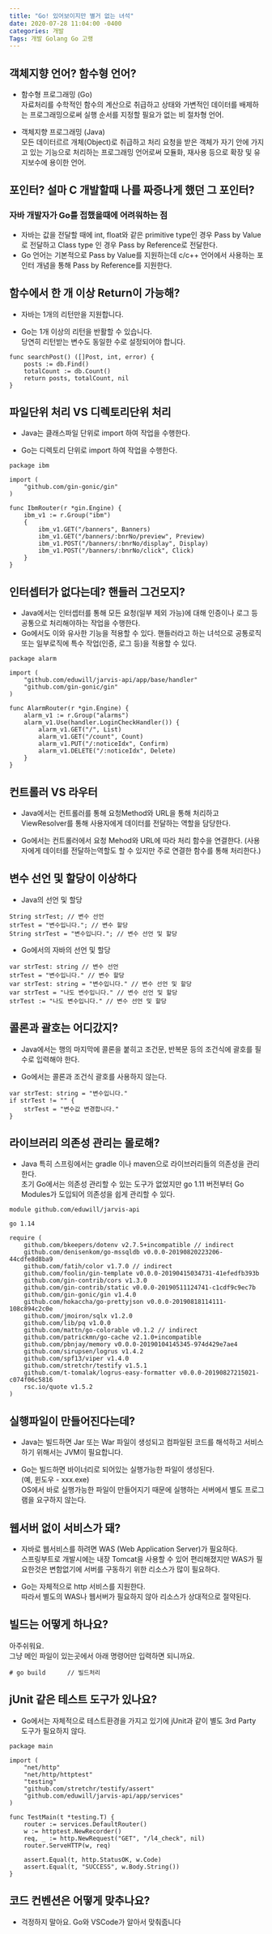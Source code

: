 ```yaml
---
title: "Go! 있어보이지만 별거 없는 녀석"
date: 2020-07-28 11:04:00 -0400
categories: 개발
Tags: 개발 Golang Go 고랭
---
```


## 객체지향 언어? 함수형 언어?

- 함수형 프로그래밍 (Go)<br>
  자료처리를 수학적인 함수의 계산으로 취급하고 상태와 가변적인 데이터를 배제하는 프로그래밍으로써 실행 순서를 지정할 필요가 없는 비 절차형 언어.

- 객체지향 프로그래밍 (Java)<br>
  모든 데이터르르 개체(Object)로 취급하고 처리 요청을 받은 객체가 자기 안에 가지고 있는 기능으로 처리하는 프로그래밍 언어로써 모듈화, 재사용 등으로 확장 및 유지보수에 용이한 언어.

## 포인터? 설마 C 개발할때 나를 짜증나게 했던 그 포인터?

### 자바 개발자가 Go를 접했을때에 어려워하는 점

- 자바는 값을 전달할 때에 int, float와 같은 primitive type인 경우 Pass by Value로 전달하고 Class type 인 경우 Pass by Reference로 전달한다.
- Go 언어는 기본적으로 Pass by Value를 지원하는데 c/c++ 언어에서 사용하는 포인터 개념을 통해 Pass by Reference를 지원한다.

## 함수에서 한 개 이상 Return이 가능해?

- 자바는 1개의 리턴만을 지원합니다.

- Go는 1개 이상의 리턴을 반활할 수 있습니다.<br>
  당연히 리턴받는 변수도 동일한 수로 설정되어야 합니다.

```
func searchPost() ([]Post, int, error) {
    posts := db.Find()
    totalCount := db.Count()
    return posts, totalCount, nil
}
```

## 파일단위 처리 VS 디렉토리단위 처리

- Java는 클래스파일 단위로 import 하여 작업을 수행한다.

- Go는 디렉토리 단위로 import 하여 작업을 수행한다.

```
package ibm

import (
    "github.com/gin-gonic/gin"
)

func IbmRouter(r *gin.Engine) {
    ibm_v1 := r.Group("ibm")
    {
        ibm_v1.GET("/banners", Banners)
        ibm_v1.GET("/banners/:bnrNo/preview", Preview)
        ibm_v1.POST("/banners/:bnrNo/display", Display)
        ibm_v1.POST("/banners/:bnrNo/click", Click)
    }
}
```

## 인터셉터가 없다는데? 핸들러 그건모지?

- Java에서는 인터셉터를 통해 모든 요청(일부 제외 가능)에 대해 인증이나 로그 등 공통으로 처리해야하는 작업을 수행한다.
- Go에서도 이와 유사한 기능을 적용할 수 있다. 핸들러라고 하는 녀석으로 공통로직 또는 일부로직에 특수 작업(인증, 로그 등)을 적용할 수 있다.

```
package alarm

import (
    "github.com/eduwill/jarvis-api/app/base/handler"
    "github.com/gin-gonic/gin"
)

func AlarmRouter(r *gin.Engine) {
    alarm_v1 := r.Group("alarms")
    alarm_v1.Use(handler.LoginCheckHandler()) {
        alarm_v1.GET("/", List)
        alarm_v1.GET("/count", Count)
        alarm_v1.PUT("/:noticeIdx", Confirm)
        alarm_v1.DELETE("/:noticeIdx", Delete)
    }
}
```

## 컨트롤러 VS 라우터

- Java에서는 컨트롤러를 통해 요청Method와 URL을 통해 처리하고 ViewResolver를 통해 사용자에게 데이터를 전달하는 역할을 담당한다.

- Go에서는 컨트롤러에서 요청 Mehod와 URL에 따라 처리 함수을 연결한다. (사용자에게 데이터를 전달하는역할도 할 수 있지만 주로 연결한 함수를 통해 처리한다.)

## 변수 선언 및 할당이 이상하다

- Java의 선언 및 할당

```
String strTest; // 변수 선언
strTest = "변수입니다."; // 변수 할당
String strTest = "변수입니다."; // 변수 선언 및 할당
```

- Go에서의 자바의 선언 및 할당

```
var strTest: string // 변수 선언
strTest = "변수입니다." // 변수 할당
var strTest: string = "변수입니다." // 변수 선언 및 할당
var strTest = "나도 변수입니다." // 변수 선언 및 할당
strTest := "나도 변수입니다." // 변수 선언 및 할당
```

## 콜론과 괄호는 어디갔지?

- Java에서는 행의 마지막에 콜론을 붙히고 조건문, 반복문 등의 조건식에 괄호를 필수로 입력해야 한다.

- Go에서는 콜론과 조건식 괄호를 사용하지 않는다.

```
var strTest: string = "변수입니다."
if strTest != "" {
    strTest = "변수값 변경합니다."
}
```

## 라이브러리 의존성 관리는 몰로해?

- Java 특히 스프링에서는 gradle 이나 maven으로 라이브러리들의 의존성을 관리한다.<br>초기 Go에서는 의존성 관리할 수 있는 도구가 없었지만 go 1.11 버전부터 Go Modules가 도입되어 의존성을 쉽게 관리할 수 있다.

```
module github.com/eduwill/jarvis-api

go 1.14

require (
    github.com/bkeepers/dotenv v2.7.5+incompatible // indirect
    github.com/denisenkom/go-mssqldb v0.0.0-20190820223206-44cdfe8d8ba9
    github.com/fatih/color v1.7.0 // indirect
    github.com/foolin/gin-template v0.0.0-20190415034731-41efedfb393b
    github.com/gin-contrib/cors v1.3.0
    github.com/gin-contrib/static v0.0.0-20190511124741-c1cdf9c9ec7b
    github.com/gin-gonic/gin v1.4.0
    github.com/hokaccha/go-prettyjson v0.0.0-20190818114111-108c894c2c0e
    github.com/jmoiron/sqlx v1.2.0
    github.com/lib/pq v1.0.0
    github.com/mattn/go-colorable v0.1.2 // indirect
    github.com/patrickmn/go-cache v2.1.0+incompatible
    github.com/pbnjay/memory v0.0.0-20190104145345-974d429e7ae4
    github.com/sirupsen/logrus v1.4.2
    github.com/spf13/viper v1.4.0
    github.com/stretchr/testify v1.5.1
    github.com/t-tomalak/logrus-easy-formatter v0.0.0-20190827215021-c074f06c5816
    rsc.io/quote v1.5.2
)
```

## 실행파일이 만들어진다는데?

- Java는 빌드하면 Jar 또는 War 파일이 생성되고 컴파일된 코드를 해석하고 서비스 하기 위해서는 JVM이 필요합니다.

- Go는 빌드하면 바이너리로 되어있는 실행가능한 파일이 생성된다.<br>
  (예, 윈도우 - xxx.exe)<br>
  OS에서 바로 실행가능한 파일이 만들어지기 때문에 실행하는 서버에서 별도 프로그램을 요구하지 않는다.

## 웹서버 없이 서비스가 돼?

- 자바로 웹서비스를 하려면 WAS (Web Application Server)가 필요하다.<br>
  스프링부트로 개발시에는 내장 Tomcat을 사용할 수 있어 편리해졌지만 WAS가 필요한것은 변함없기에 서버를 구동하기 위한 리소스가 많이 필요하다.

- Go는 자체적으로 http 서비스를 지원한다.<br>
  따라서 별도의 WAS나 웹서버가 필요하지 않아 리소스가 상대적으로 절약된다.

## 빌드는 어떻게 하나요?

아주쉬워요.<br>
그냥 메인 파일이 있는곳에서 아래 명령어만 입력하면 되니까요.

```
# go build      // 빌드처리
```

## jUnit 같은 테스트 도구가 있나요?

- Go에서는 자체적으로 테스트환경을 가지고 있기에 jUnit과 같이 별도 3rd Party 도구가 필요하지 않다.

```
package main

import (
    "net/http"
    "net/http/httptest"
    "testing"
    "github.com/stretchr/testify/assert"
    "github.com/eduwill/jarvis-api/app/services"
)

func TestMain(t *testing.T) {
    router := services.DefaultRouter()
    w := httptest.NewRecorder()
    req, _ := http.NewRequest("GET", "/l4_check", nil)
    router.ServeHTTP(w, req)

    assert.Equal(t, http.StatusOK, w.Code)
    assert.Equal(t, "SUCCESS", w.Body.String())
}
```

## 코드 컨벤션은 어떻게 맞추나요?

- 걱정하지 말아요. Go와 VSCode가 알아서 맞춰줍니다

